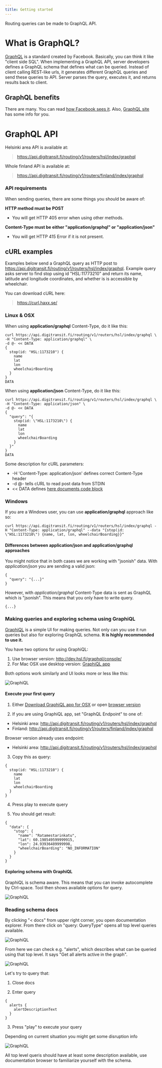 ```yaml
---
title: Getting started
---
```


Routing queries can be made to GraphQL API.

# What is GraphQL?

[GraphQL](http://graphql.org/) is a standard created by Facebook. Basically, you can think it like "client side SQL". When implementing a GraphQL API, server developers defines a GraphQL schema that defines what can be queried. Instead of client calling REST-like urls, it generates different GraphQL queries and send these queries to API. Server parses the query, executes it, and returns results back to client.

## GraphQL benefits

There are many. You can read [how Facebook sees it](https://facebook.github.io/relay/docs/thinking-in-graphql.html). Also, [GraphQL site](http://graphql.org/) has some info for you.

# GraphQL API

Helsinki area API is available at:
> https://api.digitransit.fi/routing/v1/routers/hsl/index/graphql

Whole finland API is available at:
> https://api.digitransit.fi/routing/v1/routers/finland/index/graphql

### API requirements

When sending queries, there are some things you should be aware of:

**HTTP method must be POST**
- You will get HTTP 405 error when using other methods.

**Content-Type must be either "application/graphql" or "application/json"**
- You will get HTTP 415 Error if it is not present.

## cURL examples

Examples below send a GraphQL query as HTTP post to https://api.digitransit.fi/routing/v1/routers/hsl/index/graphql. Example query asks server to find stop using id "HSL:11773210" and return its name, latitude and longitude coordinates, and whether is is accessible by wheelchair.

You can download cURL here:
> https://curl.haxx.se/

### Linux & OSX

When using **application/graphql** Content-Type, do it like this:
```
curl https://api.digitransit.fi/routing/v1/routers/hsl/index/graphql \
-H "Content-Type: application/graphql" \
-d @- << DATA
{
  stop(id: "HSL:1173210") {
    name
    lat
    lon
    wheelchairBoarding
  }  
}
DATA
```

When using **application/json** Content-Type, do it like this:
```
curl https://api.digitransit.fi/routing/v1/routers/hsl/index/graphql \
-H "Content-Type: application/json" \
-d @- << DATA
{
  "query": "{
    stop(id: \"HSL:1173210\") {
      name
      lat
      lon
      wheelchairBoarding
    }
  }"
}
DATA
```

Some description for cURL parameters:
- -H 'Content-Type: application/json' defines correct Content-Type header
- -d @- tells cURL to read post data from STDIN
- << DATA defines [here documents code block](http://www.tldp.org/LDP/abs/html/here-docs.html)

### Windows

If you are a Windows user, you can use **application/graphql** approach like so:
```
curl https://api.digitransit.fi/routing/v1/routers/hsl/index/graphql -H "Content-Type: application/graphql" --data "{stop(id: \"HSL:1173210\") {name, lat, lon, wheelchairBoarding}}"
```

#### Differences between application/json and application/graphql approaches

You might notice that in both cases we are working with "jsonish" data.
With *application/json* you are sending a valid json:
```
{
  "query": "{...}"
}
```

However, with *application/graphql* Content-Type data is sent as GraphQL which is "jsonish". This means that you only have to write query.

```
{...}
```

### Making queries and exploring schema using GraphiQL

[GraphiQL](https://github.com/graphql/graphiql) is a simple UI for making queries. Not only can you use it run queries but also for exploring GraphQL schema. **It is highly recommended to use it.**

You have two options for using GraphiQL:
1) Use browser version: http://dev.hsl.fi/graphql/console/
2) For Mac OSX use desktop version: [GraphiQL app](https://github.com/skevy/graphiql-app)

Both options work similarly and UI looks more or less like this:

![GraphiQL](./GraphiQL.png)

#### Execute your first query

1. Either [Download GraphiQL app for OSX](https://github.com/skevy/graphiql-app) or open [browser version](http://dev.hsl.fi/graphql/console/)

2. If you are using GraphiQL app, set "GraphQL Endpoint" to one of:
- Helsinki area: http://api.digitransit.fi/routing/v1/routers/hsl/index/graphql
- Finland: http://api.digitransit.fi/routing/v1/routers/finland/index/graphql

Browser version already uses endpoint:
- Helsinki area: http://api.digitransit.fi/routing/v1/routers/hsl/index/graphql

3. Copy this as query:

```
{
  stop(id: "HSL:1173210") {
    name
    lat
    lon
    wheelchairBoarding
  }
}
```

4. Press play to execute query

5. You should get result:

```
{
  "data": {
    "stop": {
      "name": "Ratamestarinkatu",
      "lat": 60.198549599999915,
      "lon": 24.93936489999998,
      "wheelchairBoarding": "NO_INFORMATION"
    }
  }
}
```

#### Exploring schema with GraphiQL

GraphiQL is schema aware. This means that you can invoke autocomplete by Ctrl-space. Tool then shows available options for query.

![GraphiQL](./GraphiQL-autocomplete.png)

### Reading schema docs

By clicking "< docs" from upper right corner, you open documentation explorer. From there click on "query: QueryType" opens all top level queries available.

![GraphiQL](./GraphiQL-docs.png)

From here we can check e.g. "alerts", which describes what can be queried using that top level. It says "Get all alerts active in the graph".

![GraphiQL](./GraphiQL-alerts.png)

Let's try to query that:

1. Close docs

2. Enter query
```
{
  alerts {
    alertDescriptionText
  }
}
```

3. Press "play" to execute your query


Depending on current situation you might get some disruption info

![GraphiQL](./GraphiQL-alerts-results.png)

All top level queris should have at least some description available, use documentation browser to familiarize yourself with the schema.

